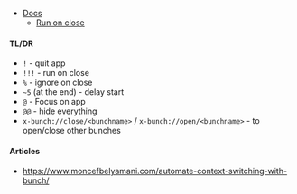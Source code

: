 - [Docs](https://bunchapp.co/docs/)
    - [Run on close](https://bunchapp.co/docs/bunch-files/run-on-close/)

#### TL/DR

- `!` - quit app
- `!!!` - run on close
- `%` - ignore on close
- `~5` (at the end) - delay start
- `@` - Focus on app
- `@@` - hide everything
- `x-bunch://close/<bunchname>` / `x-bunch://open/<bunchname>` - to open/close other bunches

#### Articles

- https://www.moncefbelyamani.com/automate-context-switching-with-bunch/
